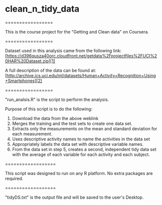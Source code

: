 # clean_n_tidy_data
=================

This is the course project for the "Getting and Clean data" on Coursera.

=================

Dataset used in this analysis came from the following link:
[https://d396qusza40orc.cloudfront.net/getdata%2Fprojectfiles%2FUCI%20HAR%20Dataset.zip][1]

A full description of the data can be found at:
[http://archive.ics.uci.edu/ml/datasets/Human+Activity+Recognition+Using+Smartphones][2]

=================

"run_analsis.R" is the script to perform the analysis.

Purpose of this script is to do the following:

1. Download the data from the above weblink 
2. Merges the training and the test sets to create one data set.
3. Extracts only the measurements on the mean and standard deviation for each measurement. 
4. Uses descriptive activity names to name the activities in the data set
5. Appropriately labels the data set with descriptive variable names. 
6. From the data set in step 5, creates a second, independent tidy data set with the average of each variable for each activity and each subject.

==================

This script was designed to run on any R platform. No extra packages are required.

==================

"tidyDS.txt" is the output file and will be saved to the user's Desktop.


[1]: https://d396qusza40orc.cloudfront.net/getdata%2Fprojectfiles%2FUCI%20HAR%20Dataset.zip
[2]: http://archive.ics.uci.edu/ml/datasets/Human+Activity+Recognition+Using+Smartphones


